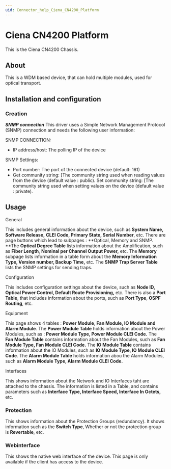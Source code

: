 ```yaml
---
uid: Connector_help_Ciena_CN4200_Platform
---
```


# Ciena CN4200 Platform

This is the Ciena CN4200 Chassis.

## About

This is a WDM based device, that can hold multiple modules, used for optical transport.

## Installation and configuration

### Creation

***SNMP connection***
This driver uses a Simple Network Management Protocol (SNMP) connection and needs the following user information:

SNMP CONNECTION:

- IP address/host: The polling IP of the device

SNMP Settings:

- Port number: The port of the connected device (default: 161)
- Get community string: \[The community string used when reading values from the device
  (default value : public).
  Set community string: \[The community string used when setting values on the device
  (default value : private).

## Usage


General

This includes general information about the device, such as **System Name,** **Software Release,** **CLEI Code, Primary State, Serial Number**, etc.
There are page buttons which lead to subpages : **Optical, Memory and SNMP.
**The **Optical Degree Table** lists information about the Amplification, such as **Fiber Length**, **Nominal per Channel Output Power,** etc.
The **Memory** subpage lists information in a table form about the **Memory Information Type, Version number, Backup Time,** etc.
The **SNMP Trap Server Table** lists the SNMP settings for sending traps.

Configuration

This includes configuration settings about the device, such as **Node ID,** **Optical Power Control, Default Route Provisioning,** etc.
There is also a **Port Table**, that includes information about the ports, such as **Port Type**, **OSPF Routing**, etc.


Equipment

This page shows 4 tables : **Power Module**, **Fan Module, IO Module and Alarm Module**.
The **Power Module Table** holds information about the Power Modules, such as : **Power Module Type, Power Module CLEI Code.**
The **Fan Module Table** contains information about the Fan Modules, such as **Fan Module Type, Fan Module CLEI Code.**
The **IO Module Table** contains information about the IO Modules, such as **IO Module Type, IO Module CLEI Code**.
The **Alarm Module Table** holds information abou the Alarm Modules, such as **Alarm Module Type, Alarm Module CLEI Code.**

Interfaces

This shows information about the Network and IO Interfaces taht are attached to the chassis.
The information is listed in a Table, and contains parameters such as **Interface Type, Interface Speed, Interface In Octets,** etc.

### Protection

This shows information about the Protection Groups (redundancy).
It shows information such as the **Switch Type**, Whether or not the protection group is **Revertable**, etc.

### Webinterface

This shows the native web interface of the device.
This page is only available if the client has access to the device.
